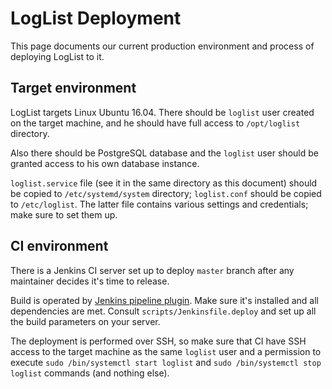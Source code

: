 LogList Deployment
==================

This page documents our current production environment and process of deploying
LogList to it.

Target environment
------------------

LogList targets Linux Ubuntu 16.04. There should be `loglist` user created on
the target machine, and he should have full access to `/opt/loglist` directory.

Also there should be PostgreSQL database and the `loglist` user should be
granted access to his own database instance.

`loglist.service` file (see it in the same directory as this document) should be
copied to `/etc/systemd/system` directory; `loglist.conf` should be copied to
`/etc/loglist`. The latter file contains various settings and credentials; make
sure to set them up.

CI environment
--------------

There is a Jenkins CI server set up to deploy `master` branch after any
maintainer decides it's time to release.

Build is operated by [Jenkins pipeline plugin][jenkins-pipeline-plugin]. Make
sure it's installed and all dependencies are met. Consult
`scripts/Jenkinsfile.deploy` and set up all the build parameters on your server.

The deployment is performed over SSH, so make sure that CI have SSH access to
the target machine as the same `loglist` user and a permission to execute
`sudo /bin/systemctl start loglist` and `sudo /bin/systemctl stop loglist`
commands (and nothing else).

[jenkins-pipeline-plugin]: https://wiki.jenkins-ci.org/display/JENKINS/Pipeline+Plugin

